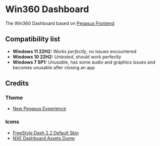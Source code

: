 # Win360 Dashboard
The Win360 Dashboard based on [Pegasus Frontend](https://pegasus-frontend.org/)
## Compatibility list
- **Windows 11 22H2:** *Works perfectly*, no issues encountered
- **Windows 10 22H2:** *Untested*, should work perfectly
- **Windows 7 SP1:** *Unusable*, has some audio and graphics issues and becomes unusable after closing an app
## Credits
### Theme
- [New Pegasus Experience](https://github.com/riquenunes/pegasus-theme-npe)
### Icons
- [FreeStyle Dash 2.2 Default Skin](https://digiex.net/threads/freestyle-dash-fsd-2-2-freestyle-dashboard-for-xbox-360-download-with-connectx.9773/)
- [NXE Dashboard Assets Dump](https://www.reddit.com/r/360hacks/comments/10ib3cn/rip_images_and_icons_from_nxe_dashboard/)
